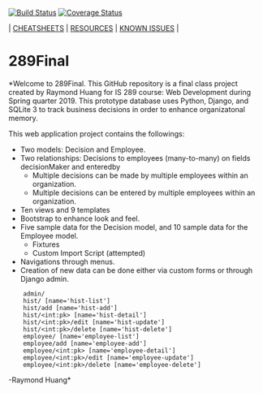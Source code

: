 [![Build Status](https://travis-ci.com/goudstad/289Final.svg?branch=master)](https://travis-ci.com/goudstad/289Final)
[![Coverage Status](https://coveralls.io/repos/github/goudstad/289Final/badge.svg?branch=master)](https://coveralls.io/github/goudstad/289Final?branch=master)

\| [CHEATSHEETS](cheatsheet.md) \| [RESOURCES](resources.md) \| [KNOWN ISSUES](knownIssues.md) \|
# 289Final
*Welcome to 289Final.  This GitHub repository is a final class project created by Raymond Huang for IS 289 course: Web Development during Spring quarter 2019. This prototype database uses Python, Django, and SQLite 3 to track business decisions in order to enhance organizatonal memory.  

This web application project contains the followings:
- Two models: Decision and Employee.
- Two relationships: Decisions to employees (many-to-many) on fields decisionMaker and enteredby
  - Multiple decisions can be made by multiple employees within an organization.
  - Multiple decisions can be entered by multiple employees within an organization.
- Ten views and 9 templates
- Bootstrap to enhance look and feel.
- Five sample data for the Decision model, and 10 sample data for the Employee model.
  - Fixtures
  - Custom Import Script (attempted)
- Navigations through menus.
- Creation of new data can be done either via custom forms or through Django admin.
```
    admin/
    hist/ [name='hist-list']
    hist/add [name='hist-add']
    hist/<int:pk> [name='hist-detail']
    hist/<int:pk>/edit [name='hist-update']
    hist/<int:pk>/delete [name='hist-delete']
    employee/ [name='employee-list']
    employee/add [name='employee-add']
    employee/<int:pk> [name='employee-detail']
    employee/<int:pk>/edit [name='employee-update']
    employee/<int:pk>/delete [name='employee-delete']
 ```

-Raymond Huang*

